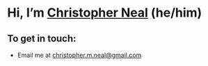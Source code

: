 # Hi, I’m [Christopher Neal](https://www.linkedin.com/in/christophermneal/) (he/him)
<!--- 
## I'm an [Epicodus Bootcamp](https://www.epicodus.com/) graduate specializing in:
* HTML, CSS, Bootstrap
* JavaScript ES6+, jQuery, Jest
* Ruby / Rails
* React, React Native, Redux
* Git, GitHub
* MySQL, Postgres, Firebase
* Rspec, Capybara

![Chris's GitHub stats](https://github-readme-stats.vercel.app/api?username=christophermneal&theme=tokyonight&show_icons=true)

## ⚡ Fun Facts:
👀 I’m interested in cooking, coding, and my dog.
💞️ I’m looking to collaborate on
--->
## To get in touch:
* Email me at [christopher.m.neal@gmail.com](mailto:christopher.m.neal@gmail.com)
